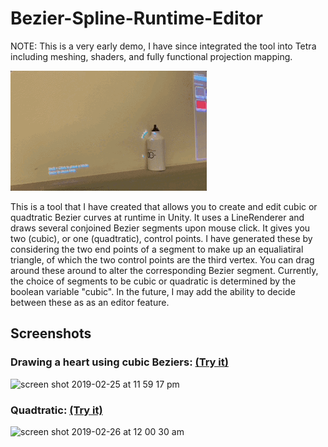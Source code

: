 # Bezier-Spline-Runtime-Editor 

NOTE: This is a very early demo, I have since integrated the tool into Tetra including meshing, shaders, and fully functional projection mapping. 


![](pm.gif)


This is a tool that I have created that allows you to create and edit cubic or quadtratic Bezier curves at runtime in Unity. It uses a LineRenderer and draws several conjoined Bezier segments upon mouse click. It gives you two (cubic), or one (quadtratic), control points.  I have generated these by considering the two end points of a segment to make up an equaliatiral triangle, of which the two control points are the third vertex. You can drag around these around to alter the corresponding Bezier segment. Currently, the choice of segments to be cubic or quadratic is determined by the boolean variable "cubic". In the future, I may add the ability to decide between these as as an editor feature. 

## Screenshots
### Drawing a heart using cubic Beziers: [(Try it)](https://shahd-s.itch.io/cubic-bezier?secret=DXiD7H3UWCVitXrf7OkeXqrbEuo)
<img width="797" alt="screen shot 2019-02-25 at 11 59 17 pm" src="https://user-images.githubusercontent.com/18424537/53371669-910e0b00-3959-11e9-90c6-56f626b522dd.png">

### Quadtratic: [(Try it)](https://shahd-s.itch.io/quadratic-bezier?secret=cAcBfijaPJ3aJ0zcAm9QViNgMLM)
<img width="777" alt="screen shot 2019-02-26 at 12 00 30 am" src="https://user-images.githubusercontent.com/18424537/53371750-c1ee4000-3959-11e9-99ef-36bafcff0249.png">
